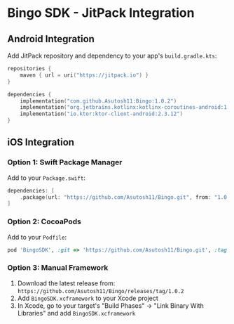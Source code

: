 # Bingo SDK - JitPack Integration

## Android Integration

Add JitPack repository and dependency to your app's `build.gradle.kts`:

```kotlin
repositories {
    maven { url = uri("https://jitpack.io") }
}

dependencies {
    implementation("com.github.Asutosh11:Bingo:1.0.2")
    implementation("org.jetbrains.kotlinx:kotlinx-coroutines-android:1.7.3")
    implementation("io.ktor:ktor-client-android:2.3.12")
}
```

## iOS Integration

### Option 1: Swift Package Manager

Add to your `Package.swift`:

```swift
dependencies: [
    .package(url: "https://github.com/Asutosh11/Bingo.git", from: "1.0.2")
]
```

### Option 2: CocoaPods

Add to your `Podfile`:

```ruby
pod 'BingoSDK', :git => 'https://github.com/Asutosh11/Bingo.git', :tag => '1.0.2'
```

### Option 3: Manual Framework

1. Download the latest release from: `https://github.com/Asutosh11/Bingo/releases/tag/1.0.2`
2. Add `BingoSDK.xcframework` to your Xcode project
3. In Xcode, go to your target's "Build Phases" → "Link Binary With Libraries" and add `BingoSDK.xcframework`
